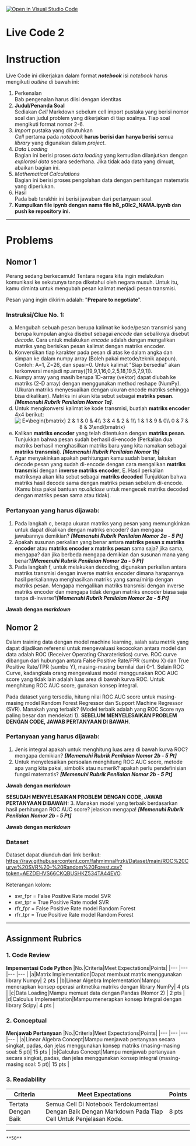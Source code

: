 [![Open in Visual Studio Code](https://classroom.github.com/assets/open-in-vscode-f059dc9a6f8d3a56e377f745f24479a46679e63a5d9fe6f495e02850cd0d8118.svg)](https://classroom.github.com/online_ide?assignment_repo_id=7182830&assignment_repo_type=AssignmentRepo)
# Live Code 2

# Instruction

Live Code ini dikerjakan dalam format ***notebook*** isi *notebook* harus mengikuti *outline* di bawah ini:
1. Perkenalan\
   Bab pengenalan harus diisi dengan identitas
2. **Judul/Penanda Soal**\
    Sediakan *Cell* Markdown sebelum cell import pustaka yang berisi nomor soal dan judul problem yang dikerjakan di tiap soalnya. Tiap soal mengikuti format nomor 2-6.
3. *Import* pustaka yang dibutuhkan\
   *Cell* pertama pada *notebook* **harus berisi dan hanya berisi** semua *library* yang digunakan dalam *project*.
4. *Data Loading*\
   Bagian ini berisi proses *data loading* yang kemudian dilanjutkan dengan *explorasi data* secara sederhana. Jika tidak ada data yang dimuat, abaikan bagian ini.
5. *Mathematical Calculations*\
   Bagian ini berisi proses pengolahan data dengan perhitungan matematis yang diperlukan.
6. Hasil\
   Pada bab terakhir ini berisi jawaban dari pertanyaan soal.
7. **Kumpulkan file ipynb dengan nama file h8_p0lc2_NAMA.ipynb dan push ke repository ini.**

---

# Problems

## Nomor 1 
Perang sedang berkecamuk! Tentara negara kita ingin melakukan komunikasi ke sekutunya tanpa diketahui oleh negara musuh. Untuk itu, kamu diminta untuk mengubah pesan kalimat menjadi pesan transmisi.

  Pesan yang ingin dikirim adalah: "**Prepare to negotiate**".

 ### Instruksi/Clue No. 1:
  <ol type="a">
  <li> Mengubah sebuah pesan berupa kalimat ke kode/pesan transmisi yang berupa kumpulan angka disebut sebagai <i>encode</i> dan sebaliknya disebut <i>decode</i>. Cara untuk melakukan <i>encode</i> adalah dengan mengalikan matriks yang berisikan pesan kalimat dengan matriks encoder. </li>
  <li> Konversikan tiap karakter pada pesan di atas ke dalam angka dan simpan ke dalam numpy array (Boleh pakai metode/teknik apapun). Contoh: A=1, Z=26, dan spasi=0. Untuk kalimat "Siap bersedia" akan terkonversi menjadi np.array([19,9,1,16,0,2,5,18,19,5,7,9,1]). </li>
  <li> Numpy array yang masih berupa 1D-array (vektor) dapat diubah ke matriks (2-D array) dengan menggunakan method reshape (NumPy). (Ukuran matriks menyesuaikan dengan ukuran encode matriks sehingga bisa dikalikan). Matriks ini akan kita sebut sebagai <strong>matriks pesan</strong>. <strong><i>[Memenuhi Rubrik Penilaian Nomor 1a]</i></strong>. </li>
  <li> Untuk mengkonversi kalimat ke kode transmisi, buatlah <strong>matriks encoder</strong> 4x4 berikut: </li>
<center><img align='center' src="https://latex.codecogs.com/gif.latex?E=\begin{bmatrix}&space;2&space;&&space;1&space;&&space;0&space;&&space;4\\&space;3&space;&&space;4&space;&&space;2&space;&&space;1\\&space;1&space;&&space;1&space;&&space;9&space;&&space;0\\&space;0&space;&&space;7&space;&&space;8&space;&space;&&space;3\end{bmatrix}" title="E=\begin{bmatrix} 2 & 1 & 0 & 4\\ 3 & 4 & 2 & 1\\ 1 & 1 & 9 & 0\\ 0 & 7 & 8 & 3\end{bmatrix}" /></center> 
  
  <li> Kalikan <strong>matriks encoder</strong> yang telah ditentukan dengan <strong>matriks pesan</strong>. Tunjukkan bahwa pesan sudah berhasil di-encode (Perkalian dua matriks berhasil menghasilkan matriks baru yang kita namakan sebagai <strong>matriks transmisi</strong>). <strong><i>[Memenuhi Rubrik Penilaian Nomor 1b]</i></strong> </li>
  <li> Agar menyakinkan apakah perhitungan kamu sudah benar, lakukan decode pesan yang sudah di-encode dengan cara mengalikan <strong>matriks transmisi</strong> dengan <strong>inverse matriks encoder</strong>, E. Hasil perkalian matriksnya akan kita sebut sebagai <strong>matriks decoded</strong> Tunjukkan bahwa matriks hasil decode sama dengan matriks pesan sebelum di-encode. (Kamu bisa pakai bantuan <i>np.allclose</i> untuk mengecek matriks decoded dengan matriks pesan sama atau tidak). </li>
</ol>

### Pertanyaan yang harus dijawab:
1. Pada langkah c, berapa ukuran matriks yang pesan yang memungkinkan untuk dapat dikalikan dengan matriks encoder? dan mengapa jawabannya demikian? <strong><i>[Memenuhi Rubrik Penilaian Nomor 2a - 5 Pt]</i></strong>
2. Apakah susunan perkalian yang benar antara **matriks pesan x matriks encoder** atau **matriks encoder x matriks pesan** sama saja? jika sama, mengapa? dan jika berbeda mengapa demikian dan susunan mana yang benar?<strong><i>[Memenuhi Rubrik Penilaian Nomor 2a - 5 Pt]</i></strong>
3. Pada langkah f, untuk melakukan decoding, digunakan perkalian antara matriks transmisi dengan inverse matriks encoder dimana harapannya hasil perkaliannya menghasilkan matriks yang sama/mirip dengan matriks pesan. Mengapa mengalikan matriks transmisi dengan inverse matriks encoder dan mengapa tidak dengan matriks encoder biasa saja tanpa di-inverse?<strong><i>[Memenuhi Rubrik Penilaian Nomor 2a - 5 Pt]</i></strong>

**Jawab dengan *markdown***

## Nomor 2
Dalam training data dengan model machine learning, salah satu metrik yang dapat dijadikan referensi untuk mengevaluasi kecocokan antara model dan data adalah ROC (Receiver Operating Charateristics) curve. ROC curve dibangun dari hubungan antara False Positive Rate/FPR (sumbu X) dan True Positive Rate/TPR (sumbu Y), masing-masing bernilai dari 0-1. Selain ROC Curve, kadangkala orang mengevaluasi model menggunakan ROC AUC score yang tidak lain adalah luas area di bawah kurva ROC. Untuk menghitung ROC AUC score, gunakan konsep integral.

  Pada dataset yang tersedia, hitung nilai ROC AUC score untuk masing-masing model Random Forest Regressor dan Support Machine Regressor (SVR). Manakah yang terbaik? (Model terbaik adalah yang ROC Score nya paling besar dan mendekati 1). **SEBELUM MENYELESAIKAN PROBLEM DENGAN CODE, JAWAB PERTANYAAN DI BAWAH**.
  
 ### Pertanyaan yang harus dijawab:
 1. Jenis integral apakah untuk menghitung luas area di bawah kurva ROC? mengapa demikian? <strong><i>[Memenuhi Rubrik Penilaian Nomor 2b - 5 Pt]</i></strong>
 2. Untuk menyelesaikan persoalan menghitung ROC AUC score, metode apa yang kita pakai, simbolik atau numerik? apakah perlu pendefinisian fungsi matematis? <strong><i>[Memenuhi Rubrik Penilaian Nomor 2b - 5 Pt]</i></strong>
 
 **Jawab dengan *markdown***

**SESUDAH MENYELESAIKAN PROBLEM DENGAN CODE, JAWAB PERTANYAAN DIBAWAH:**
3. Manakan model yang terbaik berdasarkan hasil perhitungan ROC AUC score? jelaskan mengapa! <strong><i>[Memenuhi Rubrik Penilaian Nomor 2b - 5 Pt]</i></strong>

**Jawab dengan *markdown***

  ### Dataset

  Dataset dapat diunduh dari link berikut: https://raw.githubusercontent.com/fahmimnalfrzki/Dataset/main/ROC%20Curve%20SVR%20-%20Random%20Forest.csv?token=AEZDEHVS66CKQBUSHKZ534TA44EVO.

  Keterangan kolom:
  - svr_fpr = False Positive Rate model SVR
  - svr_tpr = True Positive Rate model SVR
  - rfr_fpr = False Positive Rate model Random Forest
  - rfr_tpr = True Positive Rate model Random Forest

---

## Assignment Rubrics

### 1. Code Review
**Impementasi Code Python**
|No.|Criteria|Meet Expectations|Points|
|--- |--- |--- |--- |
|a|Matrix Implementation|Dapat membuat matrix menggunakan library Numpy| 2 pts |
|b|Linear Algebra Implementation|Mampu menerapkan konsep operasi aritmetika matriks dengan library NumPy| 4 pts |
|c|Data Loading|Mampu memuat data dengan Pandas (Nomor 2) | 2 pts |
|d|Calculus Implementation|Mampu menerapkan konsep Integral dengan library Scipy| 4 pts |

### 2. Conceptual
**Menjawab Pertanyaan**
|No.|Criteria|Meet Expectations|Points|
|--- |--- |--- |--- |
|a|Linear Algebra Concept|Mampu menjawab pertanyaan secara singkat, padas, dan jelas menggunakan konsep matriks (masing-masing soal: 5 pt)| 15 pts |
|b|Calculus Concept|Mampu menjawab pertanyaan secara singkat, padas, dan jelas menggunakan konsep integral (masing-masing soal: 5 pt)| 15 pts |

### 3. Readability

|Criteria|Meet Expectations|Points|
|--- |--- |--- |
|Tertata Dengan Baik|Semua Cell Di Notebook Terdokumentasi Dengan Baik Dengan Markdown Pada Tiap Cell Untuk Penjelasan Kode.| 8 pts |

---

```{admonition} Total Points
**50**
```
